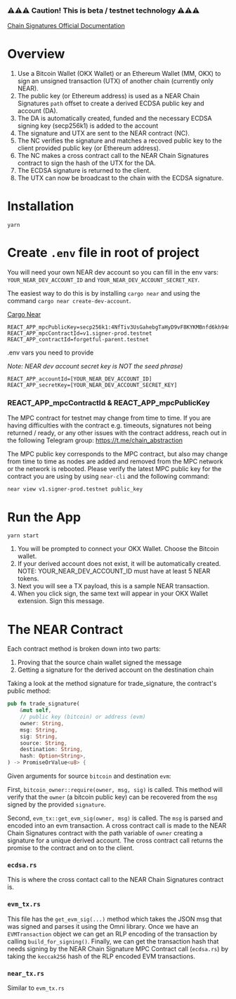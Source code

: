 ### ⚠️⚠️⚠️ Caution! This is beta / testnet technology ⚠️⚠️⚠️

[Chain Signatures Official Documentation](https://docs.near.org/build/chain-abstraction/chain-signatures)

# Overview

1. Use a Bitcoin Wallet (OKX Wallet) or an Ethereum Wallet (MM, OKX) to sign an unsigned transaction (UTX) of another chain (currently only NEAR).
1. The public key (or Ethereum address) is used as a NEAR Chain Signatures `path` offset to create a derived ECDSA public key and account (DA).
1. The DA is automatically created, funded and the necessary ECDSA signing key (secp256k1) is added to the account
1. The signature and UTX are sent to the NEAR contract (NC).
1. The NC verifies the signature and matches a recoved public key to the client provided public key (or Ethereum address).
1. The NC makes a cross contract call to the NEAR Chain Signatures contract to sign the hash of the UTX for the DA.
1. The ECDSA signature is returned to the client.
1. The UTX can now be broadcast to the chain with the ECDSA signature.

# Installation

`yarn`

# Create `.env` file in root of project

You will need your own NEAR dev account so you can fill in the env vars: `YOUR_NEAR_DEV_ACCOUNT_ID` and `YOUR_NEAR_DEV_ACCOUNT_SECRET_KEY`.

The easiest way to do this is by installing `cargo near` and using the command `cargo near create-dev-account`.

[Cargo Near](https://github.com/near/cargo-near)

```
REACT_APP_mpcPublicKey=secp256k1:4NfTiv3UsGahebgTaHyD9vF8KYKMBnfd6kh94mK6xv8fGBiJB8TBtFMP5WWXz6B89Ac1fbpzPwAvoyQebemHFwx3
REACT_APP_mpcContractId=v1.signer-prod.testnet
REACT_APP_contractId=forgetful-parent.testnet
```

.env vars you need to provide

_Note: NEAR dev account secret key is NOT the seed phrase)_

```
REACT_APP_accountId=[YOUR_NEAR_DEV_ACCOUNT_ID]
REACT_APP_secretKey=[YOUR_NEAR_DEV_ACCOUNT_SECRET_KEY]
```

### REACT_APP_mpcContractId & REACT_APP_mpcPublicKey

The MPC contract for testnet may change from time to time. If you are having difficulties with the contract e.g. timeouts, signatures not being returned / ready, or any other issues with the contract address, reach out in the following Telegram group: https://t.me/chain_abstraction

The MPC public key corresponds to the MPC contract, but also may change from time to time as nodes are added and removed from the MPC network or the network is rebooted. Please verify the latest MPC public key for the contract you are using by using `near-cli` and the following command:

```
near view v1.signer-prod.testnet public_key
```

# Run the App

`yarn start`

1. You will be prompted to connect your OKX Wallet. Choose the Bitcoin wallet.
1. If your derived account does not exist, it will be automatically created. NOTE: YOUR_NEAR_DEV_ACCOUNT_ID must have at least 5 NEAR tokens.
1. Next you will see a TX payload, this is a sample NEAR transaction.
1. When you click sign, the same text will appear in your OKX Wallet extension. Sign this message.

# The NEAR Contract

Each contract method is broken down into two parts:

1. Proving that the source chain wallet signed the message
1. Getting a signature for the derived account on the destination chain

Taking a look at the method signature for trade_signature, the contract's public method:

```rust
pub fn trade_signature(
	&mut self,
	// public key (bitcoin) or address (evm)
	owner: String,
	msg: String,
	sig: String,
	source: String,
	destination: String,
	hash: Option<String>,
) -> PromiseOrValue<u8> {
```

Given arguments for source `bitcoin` and destination `evm`:

First, `bitcoin_owner::require(owner, msg, sig)` is called. This method will verify that the `owner` (a bitcoin public key) can be recovered from the `msg` signed by the provided `signature`.

Second, `evm_tx::get_evm_sig(owner, msg)` is called. The `msg` is parsed and encoded into an evm transaction. A cross contract call is made to the NEAR Chain Signatures contract with the path variable of `owner` creating a signature for a unique derived account. The cross contract call returns the promise to the contract and on to the client.

### `ecdsa.rs`

This is where the cross contact call to the NEAR Chain Signatures contract is.

### `evm_tx.rs`

This file has the `get_evm_sig(...)` method which takes the JSON msg that was signed and parses it using the Omni library. Once we have an `EVMTransaction` object we can get an RLP encoding of the transaction by calling `build_for_signing()`. Finally, we can get the transaction hash that needs signing by the NEAR Chain Signature MPC Contract call (`ecdsa.rs`) by taking the `keccak256` hash of the RLP encoded EVM transactions.

### `near_tx.rs`

Similar to `evm_tx.rs`
